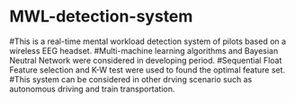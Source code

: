 # MWL-detection-system
#This is a real-time mental workload detection system of pilots based on a wireless EEG headset.
#Multi-machine learning algorithms and Bayesian Neutral Network were considered in developing period.
#Sequential Float Feature selection and K-W test were used to found the optimal feature set.
#This system can be considered in other drving scenario such as autonomous driving and train transportation.
